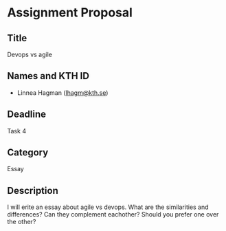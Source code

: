 # Assignment Proposal

## Title

Devops vs agile

## Names and KTH ID

- Linnea Hagman (lhagm@kth.se)

## Deadline

Task 4

## Category

Essay

## Description

I will erite an essay about agile vs devops. What are the similarities and differences? Can they complement eachother? Should you prefer one over the other?
